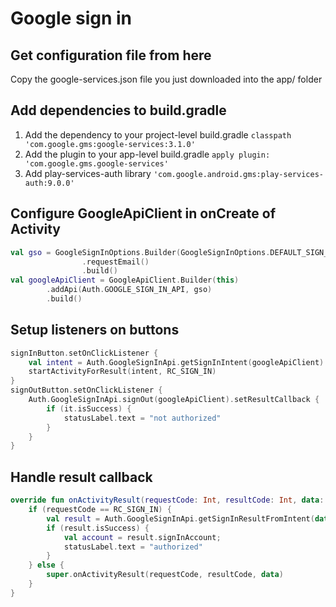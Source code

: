 # Google sign in

## Get configuration file from here [](https://developers.google.com/mobile/add?platform=android&cntapi=signin&cnturl=https:%2F%2Fdevelopers.google.com%2Fidentity%2Fsign-in%2Fandroid%2Fsign-in%3Fconfigured%3Dtrue&cntlbl=Continue%20Adding%20Sign-In)
Copy the google-services.json file you just downloaded into the app/ folder
## Add dependencies to build.gradle
1. Add the dependency to your project-level build.gradle
`classpath 'com.google.gms:google-services:3.1.0'`
2. Add the plugin to your app-level build.gradle
`apply plugin: 'com.google.gms.google-services'`
3. Add play-services-auth library 
`'com.google.android.gms:play-services-auth:9.0.0'`
## Configure GoogleApiClient in onCreate of Activity
```kotlin
val gso = GoogleSignInOptions.Builder(GoogleSignInOptions.DEFAULT_SIGN_IN)
                .requestEmail()
                .build()
val googleApiClient = GoogleApiClient.Builder(this)
        .addApi(Auth.GOOGLE_SIGN_IN_API, gso)
        .build()
```
## Setup listeners on buttons
```kotlin
signInButton.setOnClickListener {
    val intent = Auth.GoogleSignInApi.getSignInIntent(googleApiClient)
    startActivityForResult(intent, RC_SIGN_IN)
}
signOutButton.setOnClickListener {
    Auth.GoogleSignInApi.signOut(googleApiClient).setResultCallback {
        if (it.isSuccess) {
            statusLabel.text = "not authorized"
        }
    }
}
```
## Handle result callback
```kotlin
override fun onActivityResult(requestCode: Int, resultCode: Int, data: Intent?) {
    if (requestCode == RC_SIGN_IN) {
        val result = Auth.GoogleSignInApi.getSignInResultFromIntent(data)
        if (result.isSuccess) {
            val account = result.signInAccount;
            statusLabel.text = "authorized"
        }
    } else {
        super.onActivityResult(requestCode, resultCode, data)
    }
}
```
